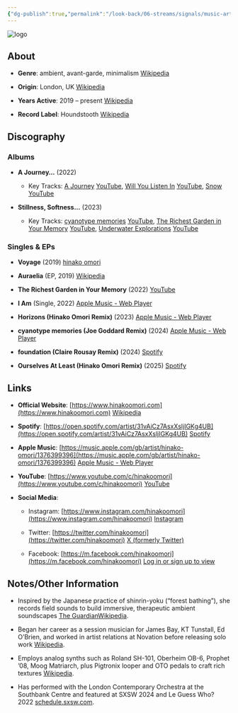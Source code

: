 ```yaml
---
{"dg-publish":true,"permalink":"/look-back/06-streams/signals/music-artists/omori-music/","tags":["#MusicArtist"],"noteIcon":"","created":"2025-08-28T23:54:14.155+02:00","updated":"2025-04-28T17:19:41.479+02:00"}
---
```



<img src="/img/MALOGO/Omori.png" alt="logo" class="round-img round-img-200">

## About

- **Genre**: ambient, avant-garde, minimalism [Wikipedia](https://en.wikipedia.org/wiki/Hinako_Omori?utm_source=chatgpt.com)
    
- **Origin**: London, UK [Wikipedia](https://en.wikipedia.org/wiki/Hinako_Omori?utm_source=chatgpt.com)
    
- **Years Active**: 2019 – present [Wikipedia](https://en.wikipedia.org/wiki/Hinako_Omori?utm_source=chatgpt.com)
    
- **Record Label**: Houndstooth [Wikipedia](https://en.wikipedia.org/wiki/Hinako_Omori?utm_source=chatgpt.com)
    

## Discography

### Albums

- **A Journey…** (2022)
    
    - Key Tracks: [A Journey](https://www.youtube.com/watch?v=Kw9bVXKYE1g) [YouTube](https://www.youtube.com/watch?v=Kw9bVXKYE1g&utm_source=chatgpt.com), [Will You Listen In](https://www.youtube.com/watch?v=SrTTTleHfjk) [YouTube](https://www.youtube.com/watch?v=SrTTTleHfjk&utm_source=chatgpt.com), [Snow](https://www.youtube.com/watch?v=admPebpbvj0) [YouTube](https://www.youtube.com/watch?v=admPebpbvj0&utm_source=chatgpt.com)
        
- **Stillness, Softness…** (2023)
    
    - Key Tracks: [cyanotype memories](https://www.youtube.com/watch?v=rB3Ah_a1yzo) [YouTube](https://www.youtube.com/watch?v=rB3Ah_a1yzo&utm_source=chatgpt.com), [The Richest Garden in Your Memory](https://www.youtube.com/watch?v=DzSb1ls-i78) [YouTube](https://www.youtube.com/watch?v=DzSb1ls-i78&utm_source=chatgpt.com), [Underwater Explorations](https://www.youtube.com/watch?v=gB7CrM7oMto) [YouTube](https://www.youtube.com/watch?v=gB7CrM7oMto&utm_source=chatgpt.com)
        

### Singles & EPs

- **Voyage** (2019) [hinako omori](https://hinakoomori.bandcamp.com/album/voyage-2?utm_source=chatgpt.com)
    
- **Auraelia** (EP, 2019) [Wikipedia](https://en.wikipedia.org/wiki/Hinako_Omori?utm_source=chatgpt.com)
    
- **The Richest Garden in Your Memory** (2022) [YouTube](https://www.youtube.com/watch?v=DzSb1ls-i78&utm_source=chatgpt.com)
    
- **I Am** (Single, 2022) [Apple Music - Web Player](https://music.apple.com/gb/artist/hinako-omori/1376399396?utm_source=chatgpt.com)
    
- **Horizons (Hinako Omori Remix)** (2023) [Apple Music - Web Player](https://music.apple.com/gb/artist/hinako-omori/1376399396?utm_source=chatgpt.com)
    
- **cyanotype memories (Joe Goddard Remix)** (2024) [Apple Music - Web Player](https://music.apple.com/gb/artist/hinako-omori/1376399396?utm_source=chatgpt.com)
    
- **foundation (Claire Rousay Remix)** (2024) [Spotify](https://open.spotify.com/artist/31vAiCz7AsxXsljIGKg4UB?utm_source=chatgpt.com)
    
- **Ourselves At Least (Hinako Omori Remix)** (2025) [Spotify](https://open.spotify.com/artist/31vAiCz7AsxXsljIGKg4UB?utm_source=chatgpt.com)
    

## Links

- **Official Website**: [https://www.hinakoomori.com](https://www.hinakoomori.com) [Wikipedia](https://en.wikipedia.org/wiki/Hinako_Omori?utm_source=chatgpt.com)
    
- **Spotify**: [https://open.spotify.com/artist/31vAiCz7AsxXsljIGKg4UB](https://open.spotify.com/artist/31vAiCz7AsxXsljIGKg4UB) [Spotify](https://open.spotify.com/artist/31vAiCz7AsxXsljIGKg4UB?utm_source=chatgpt.com)
    
- **Apple Music**: [https://music.apple.com/gb/artist/hinako-omori/1376399396](https://music.apple.com/gb/artist/hinako-omori/1376399396) [Apple Music - Web Player](https://music.apple.com/gb/artist/hinako-omori/1376399396?utm_source=chatgpt.com)
    
- **YouTube**: [https://www.youtube.com/c/hinakoomori](https://www.youtube.com/c/hinakoomori) [YouTube](https://www.youtube.com/c/hinakoomori/featured?utm_source=chatgpt.com)
    
- **Social Media**:
    
    - Instagram: [https://www.instagram.com/hinakoomori](https://www.instagram.com/hinakoomori) [Instagram](https://www.instagram.com/p/DI0z7KCNPP6/?utm_source=chatgpt.com)
        
    - Twitter: [https://twitter.com/hinakoomori](https://twitter.com/hinakoomori) [X (formerly Twitter)](https://twitter.com/hinakoomori?utm_source=chatgpt.com)
        
    - Facebook: [https://m.facebook.com/hinakoomori](https://m.facebook.com/hinakoomori) [Log in or sign up to view](https://m.facebook.com/hinakoomori/photos/last-few-solo-shows-of-2024-in-bristol-baden-and-bonn-three-bs131024-stillness-s/960468142559817/?utm_source=chatgpt.com)
        

## Notes/Other Information

- Inspired by the Japanese practice of shinrin-yoku (“forest bathing”), she records field sounds to build immersive, therapeutic ambient soundscapes [The Guardian](https://www.theguardian.com/music/2022/mar/12/one-to-watch-hinako-omori-a-journey?utm_source=chatgpt.com)[Wikipedia](https://en.wikipedia.org/wiki/Hinako_Omori?utm_source=chatgpt.com).
    
- Began her career as a session musician for James Bay, KT Tunstall, Ed O’Brien, and worked in artist relations at Novation before releasing solo work [Wikipedia](https://en.wikipedia.org/wiki/Hinako_Omori?utm_source=chatgpt.com).
    
- Employs analog synths such as Roland SH-101, Oberheim OB-6, Prophet ’08, Moog Matriarch, plus Pigtronix looper and OTO pedals to craft rich textures [Wikipedia](https://en.wikipedia.org/wiki/Hinako_Omori?utm_source=chatgpt.com).
    
- Has performed with the London Contemporary Orchestra at the Southbank Centre and featured at SXSW 2024 and Le Guess Who? 2022 [schedule.sxsw.com](https://schedule.sxsw.com/2024/artists/2195685?utm_source=chatgpt.com).